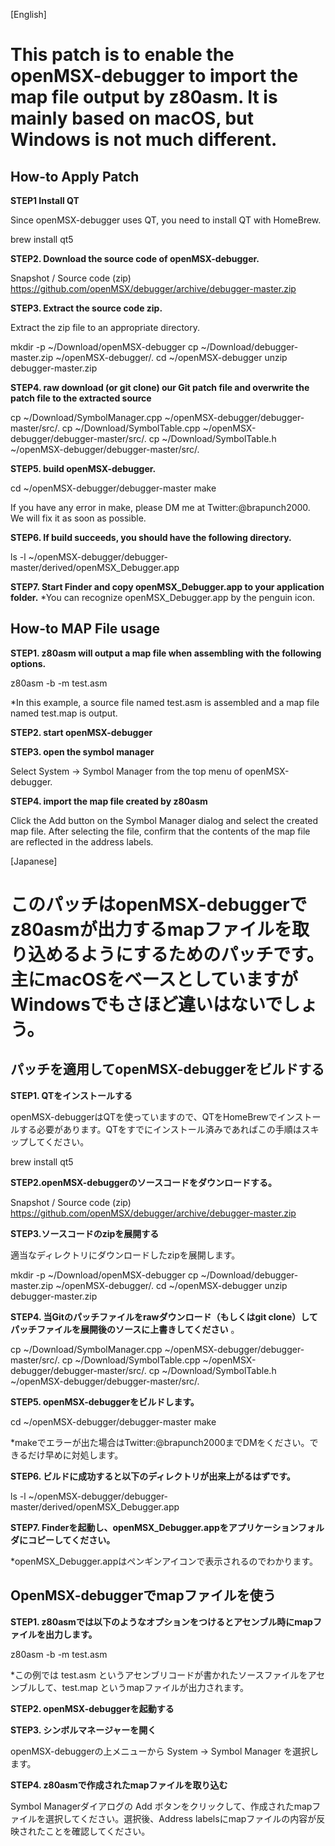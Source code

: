 
[English]

# This patch is to enable the openMSX-debugger to import the map file output by z80asm. It is mainly based on macOS, but Windows is not much different.

## How-to Apply Patch

**STEP1 Install QT**

Since openMSX-debugger uses QT, you need to install QT with HomeBrew.

brew install qt5

**STEP2. Download the source code of openMSX-debugger.**

Snapshot / Source code (zip)
https://github.com/openMSX/debugger/archive/debugger-master.zip

**STEP3. Extract the source code zip.**

Extract the zip file to an appropriate directory.

mkdir -p ~/Download/openMSX-debugger
cp ~/Download/debugger-master.zip ~/openMSX-debugger/.
cd ~/openMSX-debugger
unzip debugger-master.zip 

**STEP4. raw download (or git clone) our Git patch file and overwrite the patch file to the extracted source**

cp ~/Download/SymbolManager.cpp ~/openMSX-debugger/debugger-master/src/.
cp ~/Download/SymbolTable.cpp ~/openMSX-debugger/debugger-master/src/.
cp ~/Download/SymbolTable.h ~/openMSX-debugger/debugger-master/src/.

**STEP5. build openMSX-debugger.**

cd ~/openMSX-debugger/debugger-master
make

If you have any error in make, please DM me at Twitter:@brapunch2000. We will fix it as soon as possible.

**STEP6. If build succeeds, you should have the following directory.**

ls -l ~/openMSX-debugger/debugger-master/derived/openMSX_Debugger.app

**STEP7. Start Finder and copy openMSX_Debugger.app to your application folder.**
*You can recognize openMSX_Debugger.app by the penguin icon.

## How-to MAP File usage

**STEP1. z80asm will output a map file when assembling with the following options.**

z80asm -b -m test.asm

*In this example, a source file named test.asm is assembled and a map file named test.map is output.

**STEP2. start openMSX-debugger**

**STEP3. open the symbol manager**

Select System -> Symbol Manager from the top menu of openMSX-debugger.

**STEP4. import the map file created by z80asm**

Click the Add button on the Symbol Manager dialog and select the created map file. After selecting the file, confirm that the contents of the map file are reflected in the address labels.

[Japanese]

# このパッチはopenMSX-debuggerでz80asmが出力するmapファイルを取り込めるようにするためのパッチです。主にmacOSをベースとしていますがWindowsでもさほど違いはないでしょう。

## パッチを適用してopenMSX-debuggerをビルドする

**STEP1. QTをインストールする**

openMSX-debuggerはQTを使っていますので、QTをHomeBrewでインストールする必要があります。QTをすでにインストール済みであればこの手順はスキップしてください。

brew install qt5

**STEP2.openMSX-debuggerのソースコードをダウンロードする。**

Snapshot / Source code (zip)
https://github.com/openMSX/debugger/archive/debugger-master.zip

**STEP3.ソースコードのzipを展開する**

適当なディレクトリにダウンロードしたzipを展開します。

mkdir -p ~/Download/openMSX-debugger
cp ~/Download/debugger-master.zip ~/openMSX-debugger/.
cd ~/openMSX-debugger
unzip debugger-master.zip 

**STEP4. 当Gitのパッチファイルをrawダウンロード（もしくはgit clone）してパッチファイルを展開後のソースに上書きしてください**
。

cp ~/Download/SymbolManager.cpp ~/openMSX-debugger/debugger-master/src/.
cp ~/Download/SymbolTable.cpp ~/openMSX-debugger/debugger-master/src/.
cp ~/Download/SymbolTable.h ~/openMSX-debugger/debugger-master/src/.

**STEP5. openMSX-debuggerをビルドします。**

cd ~/openMSX-debugger/debugger-master
make

*makeでエラーが出た場合はTwitter:@brapunch2000までDMをください。できるだけ早めに対処します。

**STEP6. ビルドに成功すると以下のディレクトリが出来上がるはずです。**

ls -l ~/openMSX-debugger/debugger-master/derived/openMSX_Debugger.app

**STEP7. Finderを起動し、openMSX_Debugger.appをアプリケーションフォルダにコピーしてください。**

*openMSX_Debugger.appはペンギンアイコンで表示されるのでわかります。

## OpenMSX-debuggerでmapファイルを使う

**STEP1. z80asmでは以下のようなオプションをつけるとアセンブル時にmapファイルを出力します。**

z80asm -b -m test.asm

*この例では test.asm というアセンブリコードが書かれたソースファイルをアセンブルして、test.map というmapファイルが出力されます。

**STEP2. openMSX-debuggerを起動する**

**STEP3. シンボルマネージャーを開く**

openMSX-debuggerの上メニューから System -> Symbol Manager を選択します。

**STEP4. z80asmで作成されたmapファイルを取り込む**

Symbol Managerダイアログの Add ボタンをクリックして、作成されたmapファイルを選択してください。選択後、Address labelsにmapファイルの内容が反映されたことを確認してください。

